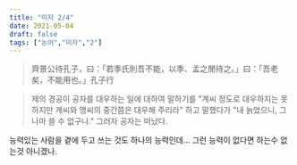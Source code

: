 ```yaml
---
title: "미자 2/4"
date: 2021-05-04
draft: false
tags: ["논어","미자","2"]
---
```


> 齊景公待孔子，曰：「若季氏則吾不能，以季、孟之閒待之。」曰：「吾老矣，不能用也。」孔子行

> 제의 경공이 공자를 대우하는 일에 대하여 말하기를 "계씨 정도로 대우하지는 못하지만 계씨와 맹씨의 중간쯤은 대우해 주리라" 하고 말했다가 "내 늙었으니, 그나마 쓸 수 없구나." 그러자 공자는 떠났다.

능력있는 사람을 곁에 두고 쓰는 것도 하나의 능력인데... 그런 능력이 없다면 하는수 없는것 아니겠나.
